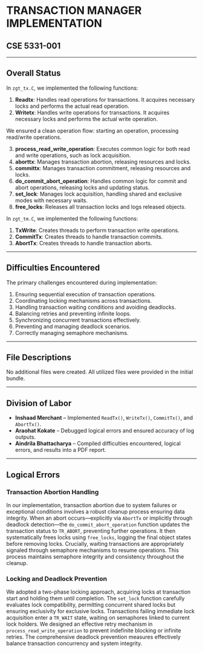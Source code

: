 # **TRANSACTION MANAGER IMPLEMENTATION**

## **CSE 5331-001**

---

## **Overall Status**

In `zgt_tx.C`, we implemented the following functions:

1. **Readtx**: Handles read operations for transactions. It acquires necessary locks and performs the actual read operation.
2. **Writetx**: Handles write operations for transactions. It acquires necessary locks and performs the actual write operation.

We ensured a clean operation flow: starting an operation, processing read/write operations.

3. **process_read_write_operation**: Executes common logic for both read and write operations, such as lock acquisition.
4. **aborttx**: Manages transaction abortion, releasing resources and locks.
5. **committx**: Manages transaction commitment, releasing resources and locks.
6. **do_commit_abort_operation**: Handles common logic for commit and abort operations, releasing locks and updating status.
7. **set_lock**: Manages lock acquisition, handling shared and exclusive modes with necessary waits.
8. **free_locks**: Releases all transaction locks and logs released objects.

In `zgt_tm.C`, we implemented the following functions:

1. **TxWrite**: Creates threads to perform transaction write operations.
2. **CommitTx**: Creates threads to handle transaction commits.
3. **AbortTx**: Creates threads to handle transaction aborts.

---

## **Difficulties Encountered**

The primary challenges encountered during implementation:

1. Ensuring sequential execution of transaction operations.
2. Coordinating locking mechanisms across transactions.
3. Handling transaction waiting conditions and avoiding deadlocks.
4. Balancing retries and preventing infinite loops.
5. Synchronizing concurrent transactions effectively.
6. Preventing and managing deadlock scenarios.
7. Correctly managing semaphore mechanisms.

---

## **File Descriptions**

No additional files were created. All utilized files were provided in the initial bundle.

---

## **Division of Labor**

- **Inshaad Merchant** – Implemented `ReadTx()`, `WriteTx()`, `CommitTx()`, and `AbortTx()`.
- **Araohat Kokate** – Debugged logical errors and ensured accuracy of log outputs.
- **Aindrila Bhattacharya** – Compiled difficulties encountered, logical errors, and results into a PDF report.

---

## **Logical Errors**

### **Transaction Abortion Handling**

In our implementation, transaction abortion due to system failures or exceptional conditions involves a robust cleanup process ensuring data integrity. When an abort occurs—explicitly via `AbortTx` or implicitly through deadlock detection—the `do_commit_abort_operation` function updates the transaction status to `TR_ABORT`, preventing further operations. It then systematically frees locks using `free_locks`, logging the final object states before removing locks. Crucially, waiting transactions are appropriately signaled through semaphore mechanisms to resume operations. This process maintains semaphore integrity and consistency throughout the cleanup.

### **Locking and Deadlock Prevention**

We adopted a two-phase locking approach, acquiring locks at transaction start and holding them until completion. The `set_lock` function carefully evaluates lock compatibility, permitting concurrent shared locks but ensuring exclusivity for exclusive locks. Transactions failing immediate lock acquisition enter a `TR_WAIT` state, waiting on semaphores linked to current lock holders. We designed an effective retry mechanism in `process_read_write_operation` to prevent indefinite blocking or infinite retries. The comprehensive deadlock prevention measures effectively balance transaction concurrency and system integrity.
